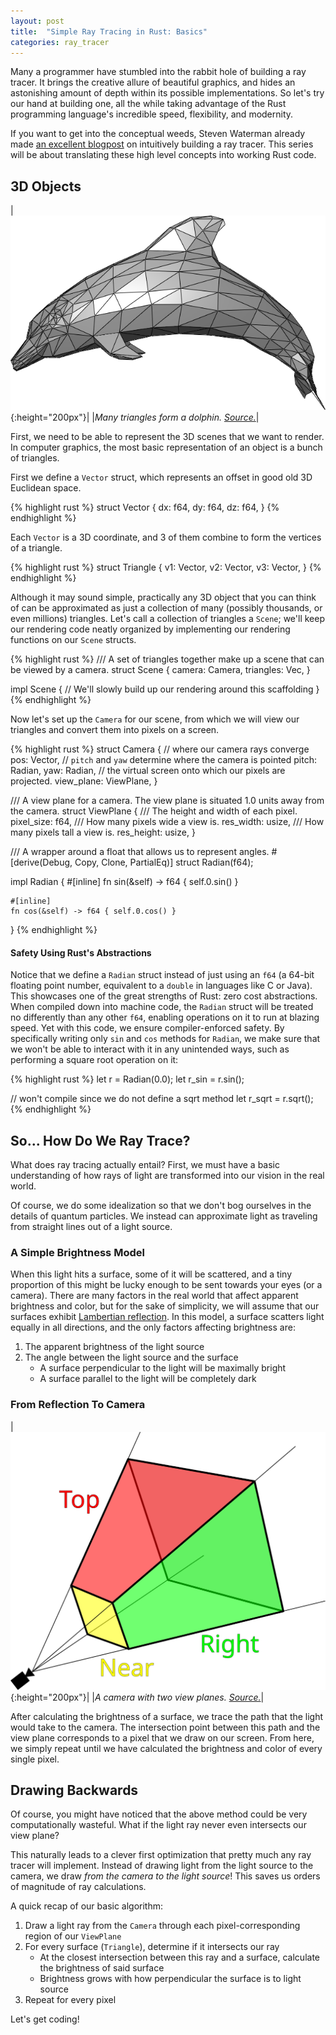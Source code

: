 ```yaml
---
layout: post
title:  "Simple Ray Tracing in Rust: Basics"
categories: ray_tracer
---
```


Many a programmer have stumbled into the rabbit hole of building a ray tracer. It brings the creative allure of beautiful
graphics, and hides an astonishing amount of depth within its possible implementations. So let's try our hand at building one,
all the while taking advantage of the Rust programming language's incredible speed, flexibility, and modernity.

If you want to get into the conceptual weeds, Steven Waterman already made [an excellent blogpost](https://blog.scottlogic.com/2020/03/10/raytracer-how-to.html) on intuitively building a ray tracer. This series will be about translating these high
level concepts into working Rust code.

## 3D Objects

|![Triangles together form a dolphin](/assets/Dolphin_triangle_mesh.png){:height="200px"}|
|*Many triangles form a dolphin. [Source.](https://en.wikipedia.org/wiki/File:Dolphin_triangle_mesh.png)*|

First, we need to be able to represent the 3D scenes that we want to render. In computer graphics,
the most basic representation of an object is a bunch of triangles.

First we define a `Vector` struct, which
represents an offset in good old 3D Euclidean space.

{% highlight rust %}
struct Vector {
    dx: f64,
    dy: f64,
    dz: f64,
}
{% endhighlight %}

Each `Vector` is a 3D coordinate, and 3 of them
combine to form the vertices of a triangle.

{% highlight rust %}
struct Triangle {
    v1: Vector,
    v2: Vector,
    v3: Vector,
}
{% endhighlight %}

Although it may sound simple, practically any 3D object
that you can think of can be approximated as just a
collection of many (possibly thousands, or even millions)
triangles. Let's call a collection of triangles a `Scene`;
we'll keep our rendering code neatly organized by implementing our rendering functions on our `Scene` structs.

{% highlight rust %}
/// A set of triangles together make up a scene that can be viewed by a camera.
struct Scene {
    camera: Camera,
    triangles: Vec<Triangle>,
}

impl Scene {
    // We'll slowly build up our rendering around this scaffolding
}
{% endhighlight %}


Now let's set up the `Camera` for our scene,
from which we will view our triangles and convert
them into pixels on a screen.

{% highlight rust %}
struct Camera {
    // where our camera rays converge
    pos: Vector,
    // `pitch` and `yaw` determine where the camera is pointed
    pitch: Radian,
    yaw: Radian,
    // the virtual screen onto which our pixels are projected.
    view_plane: ViewPlane,
}

/// A view plane for a camera. The view plane is situated 1.0 units away from the camera.
struct ViewPlane {
    /// The height and width of each pixel.
    pixel_size: f64,
    /// How many pixels wide a view is.
    res_width: usize,
    /// How many pixels tall a view is.
    res_height: usize,
}

/// A wrapper around a float that allows us to represent angles.
#[derive(Debug, Copy, Clone, PartialEq)]
struct Radian(f64);

impl Radian {
    #[inline]
    fn sin(&self) -> f64 { self.0.sin() }
    
    #[inline]
    fn cos(&self) -> f64 { self.0.cos() }
}
{% endhighlight %}

#### Safety Using Rust's Abstractions

Notice that we define a `Radian` struct
instead of just using an `f64` (a 64-bit 
floating point number,
equivalent to
a `double` in languages like C or Java). This
showcases one of the great strengths of Rust:
zero cost abstractions. When compiled down
into machine code, the `Radian` struct will
be treated no differently than any other `f64`,
enabling operations on it to run at blazing speed.
Yet with this code, we ensure compiler-enforced safety.
By specifically writing only `sin` and `cos` methods
for `Radian`, we make sure that we won't be able
to interact with it in any unintended ways, such
as performing a square root operation on it:

{% highlight rust %}
let r = Radian(0.0);
let r_sin = r.sin();

// won't compile since we do not define a sqrt method
let r_sqrt = r.sqrt();
{% endhighlight %}

## So... How Do We Ray Trace?

What does ray tracing actually entail? First, we
must have a basic understanding of how rays of light are transformed into
our vision in the real world.

Of course, we do some idealization so that
we don't bog ourselves in the details of quantum particles.
We instead can approximate light as traveling from
straight lines out of a light source.

### A Simple Brightness Model

When this light hits a surface, some of it will
be scattered, and a tiny proportion of this might
be lucky enough to be sent towards your eyes (or a camera).
There are many factors in the real world that affect apparent
brightness and color, but
for the sake of simplicity, we will 
assume that our surfaces exhibit [Lambertian reflection](
    https://en.wikipedia.org/wiki/Lambertian_reflectance
). In this model, a surface scatters light equally in all
directions, and the only factors affecting brightness are:

1. The apparent brightness of the light source
2. The angle between the light source and the surface
    * A surface perpendicular to the light will be
    maximally bright
    * A surface parallel to the light will be completely dark

### From Reflection To Camera

|![Camera and View Plane](/assets/ViewFrustum.svg){:height="200px"}|
|*A camera with two view planes. [Source.](https://commons.wikimedia.org/wiki/File:ViewFrustum.svg)*|

After calculating the brightness of a surface, we
trace the path that the light would take to the camera.
The intersection point between this path and the view
plane corresponds to a pixel that we draw on our screen.
From here, we simply repeat until we have calculated the
brightness and color of every single pixel.

## Drawing Backwards

Of course, you might have noticed that the above method
could be very computationally wasteful. What if
the light ray never even intersects our view plane?

This naturally leads to a clever first optimization that
pretty much any ray tracer will implement. Instead of drawing
light from the light source to the camera, we draw
*from the camera to the light source*! This saves us
orders of magnitude of ray calculations.

A quick recap of our basic algorithm:

1. Draw a light ray from the `Camera` through
each pixel-corresponding region of our `ViewPlane`
2. For every surface (`Triangle`), determine if it intersects our ray
    * At the closest intersection between this ray and
    a surface, calculate the brightness of said surface
    * Brightness grows with how perpendicular the
    surface is to light source
3. Repeat for every pixel

Let's get coding!